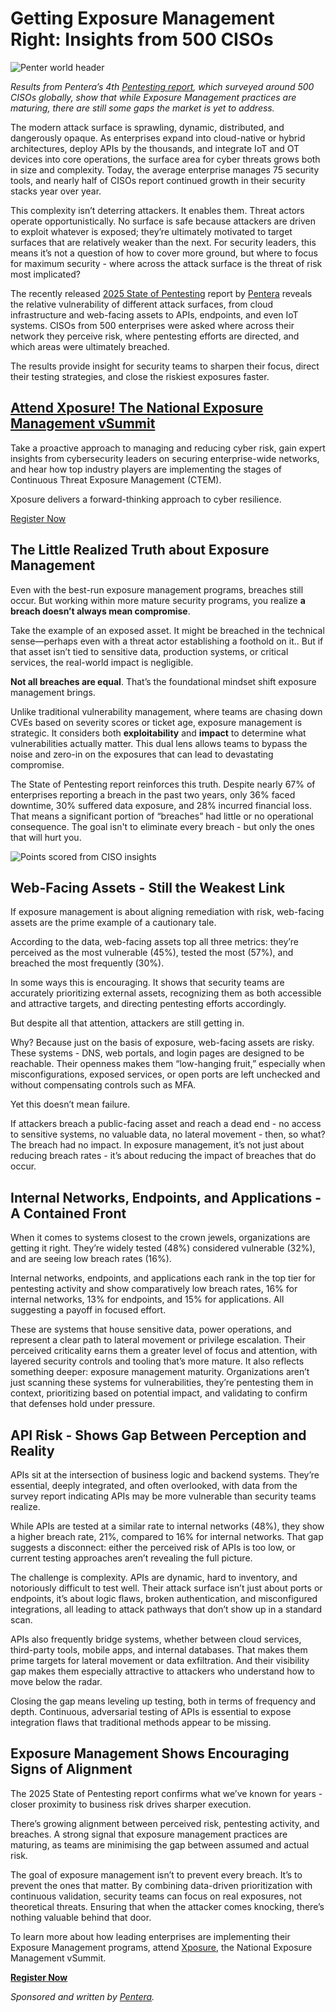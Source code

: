# Getting Exposure Management Right: Insights from 500 CISOs 

![Penter world header](https://www.bleepstatic.com/content/posts/2025/05/28/pentera-header.jpg)

_Results from Pentera’s 4th [Pentesting report](https://pentera.io/resources/reports/global-state-of-pentesting-2025-survey-report/?utm%5Fsource=Article%20&source=Article%20&utm%5Fmedium=Bleeping%20Computer%20&medium=Bleeping%20Computer%20&utm%5Fcampaign=Xposure&campaign=Xposure), which surveyed around 500 CISOs globally, show that while Exposure Management practices are maturing, there are still some gaps the market is yet to address._

The modern attack surface is sprawling, dynamic, distributed, and dangerously opaque. As enterprises expand into cloud-native or hybrid architectures, deploy APIs by the thousands, and integrate IoT and OT devices into core operations, the surface area for cyber threats grows both in size and complexity. Today, the average enterprise manages 75 security tools, and nearly half of CISOs report continued growth in their security stacks year over year.

This complexity isn’t deterring attackers. It enables them. Threat actors operate opportunistically. No surface is safe because attackers are driven to exploit whatever is exposed; they’re ultimately motivated to target surfaces that are relatively weaker than the next. For security leaders, this means it’s not a question of how to cover more ground, but where to focus for maximum security - where across the attack surface is the threat of risk most implicated?

The recently released [2025 State of Pentesting](https://pentera.io/resources/reports/global-state-of-pentesting-2025-survey-report/?utm%5Fsource=Article%20&source=Article%20&utm%5Fmedium=Bleeping%20Computer%20&medium=Bleeping%20Computer%20&utm%5Fcampaign=Xposure&campaign=Xposure) report by [Pentera](https://pentera.io/?utm%5Fsource=Article%20&source=Article%20&utm%5Fmedium=Bleeping%20Computer%20&medium=Bleeping%20Computer%20&utm%5Fcampaign=Xposure&campaign=Xposure) reveals the relative vulnerability of different attack surfaces, from cloud infrastructure and web-facing assets to APIs, endpoints, and even IoT systems. CISOs from 500 enterprises were asked where across their network they perceive risk, where pentesting efforts are directed, and which areas were ultimately breached.

The results provide insight for security teams to sharpen their focus, direct their testing strategies, and close the riskiest exposures faster.

## [Attend Xposure! The National Exposure Management vSummit](https://events.pentera.io/xposure2025?utm%5Fsource=Article%20&source=Article%20&utm%5Fmedium=Bleeping%20Computer%20&medium=Bleeping%20Computer%20&utm%5Fcampaign=Xposure&campaign=Xposure)

Take a proactive approach to managing and reducing cyber risk, gain expert insights from cybersecurity leaders on securing enterprise-wide networks, and hear how top industry players are implementing the stages of Continuous Threat Exposure Management (CTEM).

Xposure delivers a forward-thinking approach to cyber resilience.

[Register Now](https://events.pentera.io/xposure2025?utm%5Fsource=Article%20&source=Article%20&utm%5Fmedium=Bleeping%20Computer%20&medium=Bleeping%20Computer%20&utm%5Fcampaign=Xposure&campaign=Xposure)

## The Little Realized Truth about Exposure Management

Even with the best-run exposure management programs, breaches still occur. But working within more mature security programs, you realize **a breach doesn’t always mean compromise**.

Take the example of an exposed asset. It might be breached in the technical sense—perhaps even with a threat actor establishing a foothold on it.. But if that asset isn’t tied to sensitive data, production systems, or critical services, the real-world impact is negligible.

**Not all breaches are equal**. That’s the foundational mindset shift exposure management brings.

Unlike traditional vulnerability management, where teams are chasing down CVEs based on severity scores or ticket age, exposure management is strategic. It considers both **exploitability** and **impact** to determine what vulnerabilities actually matter. This dual lens allows teams to bypass the noise and zero-in on the exposures that can lead to devastating compromise.

The State of Pentesting report reinforces this truth. Despite nearly 67% of enterprises reporting a breach in the past two years, only 36% faced downtime, 30% suffered data exposure, and 28% incurred financial loss. That means a significant portion of “breaches” had little or no operational consequence. The goal isn't to eliminate every breach - but only the ones that will hurt you.

![Points scored from CISO insights](https://www.bleepstatic.com/images/news/security/p/pentera/ciso-insights/insights-graph.jpg)

## Web-Facing Assets - Still the Weakest Link

If exposure management is about aligning remediation with risk, web-facing assets are the prime example of a cautionary tale.

According to the data, web-facing assets top all three metrics: they’re perceived as the most vulnerable (45%), tested the most (57%), and breached the most frequently (30%).

In some ways this is encouraging. It shows that security teams are accurately prioritizing external assets, recognizing them as both accessible and attractive targets, and directing pentesting efforts accordingly.

But despite all that attention, attackers are still getting in.

Why? Because just on the basis of exposure, web-facing assets are risky. These systems - DNS, web portals, and login pages are designed to be reachable. Their openness makes them “low-hanging fruit,” especially when misconfigurations, exposed services, or open ports are left unchecked and without compensating controls such as MFA.

Yet this doesn’t mean failure.

If attackers breach a public-facing asset and reach a dead end - no access to sensitive systems, no valuable data, no lateral movement - then, so what? The breach had no impact. In exposure management, it’s not just about reducing breach rates - it’s about reducing the impact of breaches that do occur.

## Internal Networks, Endpoints, and Applications - A Contained Front

When it comes to systems closest to the crown jewels, organizations are getting it right. They’re widely tested (48%) considered vulnerable (32%), and are seeing low breach rates (16%).

Internal networks, endpoints, and applications each rank in the top tier for pentesting activity and show comparatively low breach rates, 16% for internal networks, 13% for endpoints, and 15% for applications. All suggesting a payoff in focused effort.

These are systems that house sensitive data, power operations, and represent a clear path to lateral movement or privilege escalation. Their perceived criticality earns them a greater level of focus and attention, with layered security controls and tooling that’s more mature. It also reflects something deeper: exposure management maturity. Organizations aren’t just scanning these systems for vulnerabilities, they’re pentesting them in context, prioritizing based on potential impact, and validating to confirm that defenses hold under pressure.

## API Risk - Shows Gap Between Perception and Reality

APIs sit at the intersection of business logic and backend systems. They’re essential, deeply integrated, and often overlooked, with data from the survey report indicating APIs may be more vulnerable than security teams realize.

While APIs are tested at a similar rate to internal networks (48%), they show a higher breach rate, 21%, compared to 16% for internal networks. That gap suggests a disconnect: either the perceived risk of APIs is too low, or current testing approaches aren’t revealing the full picture.

The challenge is complexity. APIs are dynamic, hard to inventory, and notoriously difficult to test well. Their attack surface isn’t just about ports or endpoints, it’s about logic flaws, broken authentication, and misconfigured integrations, all leading to attack pathways that don’t show up in a standard scan.

APIs also frequently bridge systems, whether between cloud services, third-party tools, mobile apps, and internal databases. That makes them prime targets for lateral movement or data exfiltration. And their visibility gap makes them especially attractive to attackers who understand how to move below the radar.

Closing the gap means leveling up testing, both in terms of frequency and depth. Continuous, adversarial testing of APIs is essential to expose integration flaws that traditional methods appear to be missing.

## Exposure Management Shows Encouraging Signs of Alignment

The 2025 State of Pentesting report confirms what we’ve known for years - closer proximity to business risk drives sharper execution.

There’s growing alignment between perceived risk, pentesting activity, and breaches. A strong signal that exposure management practices are maturing, as teams are minimising the gap between assumed and actual risk.

The goal of exposure management isn’t to prevent every breach. It’s to prevent the ones that matter. By combining data-driven prioritization with continuous validation, security teams can focus on real exposures, not theoretical threats. Ensuring that when the attacker comes knocking, there’s nothing valuable behind that door.

To learn more about how leading enterprises are implementing their Exposure Management programs, attend [Xposure](https://events.pentera.io/xposure2025?utm%5Fsource=Article%20&source=Article%20&utm%5Fmedium=Bleeping%20Computer%20&medium=Bleeping%20Computer%20&utm%5Fcampaign=Xposure&campaign=Xposure), the National Exposure Management vSummit.

**[Register Now](https://events.pentera.io/xposure2025?utm%5Fsource=Article%20&source=Article%20&utm%5Fmedium=Bleeping%20Computer%20&medium=Bleeping%20Computer%20&utm%5Fcampaign=Xposure&campaign=Xposure)**

_Sponsored and written by [Pentera](https://events.pentera.io/xposure2025?utm%5Fsource=Article%20&source=Article%20&utm%5Fmedium=Bleeping%20Computer%20&medium=Bleeping%20Computer%20&utm%5Fcampaign=Xposure&campaign=Xposure)._